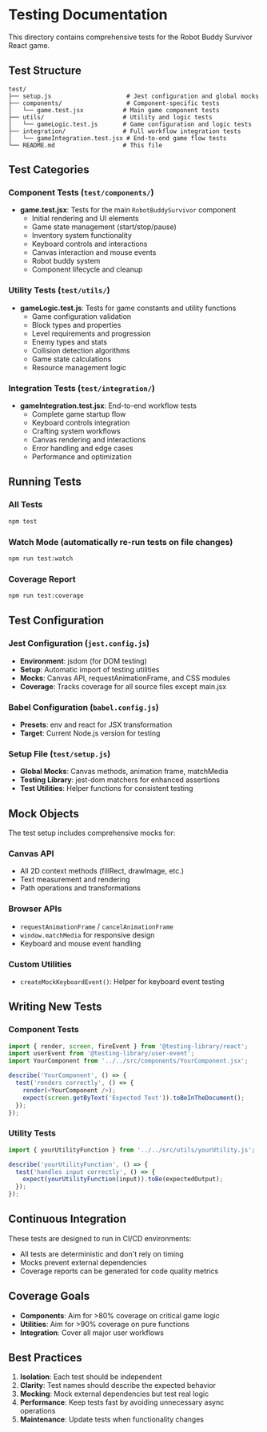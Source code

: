 # Testing Documentation

This directory contains comprehensive tests for the Robot Buddy Survivor React game.

## Test Structure

```
test/
├── setup.js                     # Jest configuration and global mocks
├── components/                  # Component-specific tests
│   └── game.test.jsx           # Main game component tests
├── utils/                      # Utility and logic tests
│   └── gameLogic.test.js       # Game configuration and logic tests
├── integration/                # Full workflow integration tests
│   └── gameIntegration.test.jsx # End-to-end game flow tests
└── README.md                   # This file
```

## Test Categories

### Component Tests (`test/components/`)
- **game.test.jsx**: Tests for the main `RobotBuddySurvivor` component
  - Initial rendering and UI elements
  - Game state management (start/stop/pause)
  - Inventory system functionality
  - Keyboard controls and interactions
  - Canvas interaction and mouse events
  - Robot buddy system
  - Component lifecycle and cleanup

### Utility Tests (`test/utils/`)
- **gameLogic.test.js**: Tests for game constants and utility functions
  - Game configuration validation
  - Block types and properties
  - Level requirements and progression
  - Enemy types and stats
  - Collision detection algorithms
  - Game state calculations
  - Resource management logic

### Integration Tests (`test/integration/`)
- **gameIntegration.test.jsx**: End-to-end workflow tests
  - Complete game startup flow
  - Keyboard controls integration
  - Crafting system workflows
  - Canvas rendering and interactions
  - Error handling and edge cases
  - Performance and optimization

## Running Tests

### All Tests
```bash
npm test
```

### Watch Mode (automatically re-run tests on file changes)
```bash
npm run test:watch
```

### Coverage Report
```bash
npm run test:coverage
```

## Test Configuration

### Jest Configuration (`jest.config.js`)
- **Environment**: jsdom (for DOM testing)
- **Setup**: Automatic import of testing utilities
- **Mocks**: Canvas API, requestAnimationFrame, and CSS modules
- **Coverage**: Tracks coverage for all source files except main.jsx

### Babel Configuration (`babel.config.js`)
- **Presets**: env and react for JSX transformation
- **Target**: Current Node.js version for testing

### Setup File (`test/setup.js`)
- **Global Mocks**: Canvas methods, animation frame, matchMedia
- **Testing Library**: jest-dom matchers for enhanced assertions
- **Test Utilities**: Helper functions for consistent testing

## Mock Objects

The test setup includes comprehensive mocks for:

### Canvas API
- All 2D context methods (fillRect, drawImage, etc.)
- Text measurement and rendering
- Path operations and transformations

### Browser APIs
- `requestAnimationFrame` / `cancelAnimationFrame`
- `window.matchMedia` for responsive design
- Keyboard and mouse event handling

### Custom Utilities
- `createMockKeyboardEvent()`: Helper for keyboard event testing

## Writing New Tests

### Component Tests
```javascript
import { render, screen, fireEvent } from '@testing-library/react';
import userEvent from '@testing-library/user-event';
import YourComponent from '../../src/components/YourComponent.jsx';

describe('YourComponent', () => {
  test('renders correctly', () => {
    render(<YourComponent />);
    expect(screen.getByText('Expected Text')).toBeInTheDocument();
  });
});
```

### Utility Tests
```javascript
import { yourUtilityFunction } from '../../src/utils/yourUtility.js';

describe('yourUtilityFunction', () => {
  test('handles input correctly', () => {
    expect(yourUtilityFunction(input)).toBe(expectedOutput);
  });
});
```

## Continuous Integration

These tests are designed to run in CI/CD environments:
- All tests are deterministic and don't rely on timing
- Mocks prevent external dependencies
- Coverage reports can be generated for code quality metrics

## Coverage Goals

- **Components**: Aim for >80% coverage on critical game logic
- **Utilities**: Aim for >90% coverage on pure functions
- **Integration**: Cover all major user workflows

## Best Practices

1. **Isolation**: Each test should be independent
2. **Clarity**: Test names should describe the expected behavior
3. **Mocking**: Mock external dependencies but test real logic
4. **Performance**: Keep tests fast by avoiding unnecessary async operations
5. **Maintenance**: Update tests when functionality changes